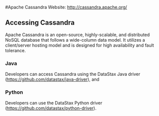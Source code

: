 #Apache Cassandra
Website: http://cassandra.apache.org/

## Accessing Cassandra
Apache Cassandra is an open-source, highly-scalable, and distributed NoSQL database that follows a wide-column data 
model. It utilizes a client/server hosting model and is designed for high availability and fault tolerance. 

### Java 

Developers can access Cassandra using the DataStax Java driver (https://github.com/datastax/java-driver), and 

### Python 

Developers can use the DataStax Python driver (https://github.com/datastax/python-driver).
